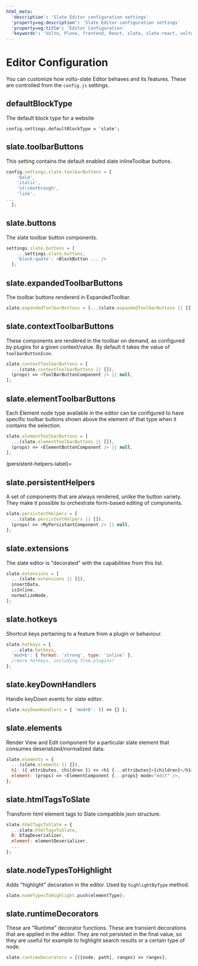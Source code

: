 ```yaml
---
html_meta:
  'description': 'Slate Editor configuration settings'
  'property=og:description': 'Slate Editor configuration settings'
  'property=og:title': 'Editor Configuration'
  'keywords': 'Volto, Plone, frontend, React, slate, slate-react, volto-slate'
---
```


# Editor Configuration

You can customize how volto-slate Editor behaves and its features. These are
controlled from the `config.js` settings.

## defaultBlockType

The default block type for a website

```
config.settings.defaultBlockType = 'slate';
```

## slate.toolbarButtons

This setting contains the default enabled slate inlineToolbar buttons.

```js
config.settings.slate.toolbarButtons = [
    'bold',
    'italic',
    'strikethrough',
    'link',
...
  ];
```

## slate.buttons

The slate toolbar button components.

```js
settings.slate.buttons = [
    ...settings.slate.buttons,
    'block-quote': <BlockButton ... />
  ];
```

## slate.expandedToolbarButtons

The toolbar buttons rendererd in ExpandedToolbar.

```js
slate.expandedToolbarButtons = [...(slate.expandedToolbarButtons || []), LINK];
```

## slate.contextToolbarButtons

These components are rendered in the toolbar on demand, as configured by
plugins for a given context/value. By default it takes the value of `toolbarButtonIcon`.

```js
slate.contextToolbarButtons = [
  ...(state.contextToolbarButtons || []),
  (props) => <ToolBarButtonComponent /> || null,
];
```

## slate.elementToolbarButtons

Each Element node type available in the editor can be configured to have
specific toolbar buttons shown above the element of that type when it
contains the selection.

```js
slate.elementToolbarButtons = [
  ...(slate.elementToolbarButtons || []),
  (props) => <ElementButtonComponent /> || null,
];
```

(persistent-helpers-label)=

## slate.persistentHelpers

A set of components that are always rendered, unlike the button variety.
They make it possible to orchestrate form-based editing of components.

```js
slate.persistentHelpers = [
  ...(slate.persistentHelpers || []),
  (props) => <MyPersistantComponent /> || null,
];
```

## slate.extensions

The slate editor is "decorated" with the capabilities from this list.

```js
slate.extensions = [
  ...(slate.extensions || []),
  insertData,
  isInline,
  normalizeNode,
];
```

## slate.hotkeys

Shortcut keys pertaining to a feature from a plugin or behaviour.

```js
slate.hotkeys = {
  ...slate.hotkeys,
  'mod+b': { format: 'strong', type: 'inline' },
  //more hotkeys, including from plugins!
};
```

## slate.keyDownHandlers

Handle keyDown events for slate editor.

```js
slate.keyDownHandlers = { 'mod+b': () => {} };
```

## slate.elements

Render View and Edit component for a particular slate element that consumes deserialized/normalized data.

```js
slate.elements = {
  ...(slate.elements || {}),
  h1: ({ attributes, children }) => <h1 {...attributes}>{children}</h1>,
  element: (props) => <ElementComponent {...props} mode="edit" />,
};
```

## slate.htmlTagsToSlate

Transform html element tags to Slate compatible json structure.

```js
slate.htmlTagsToSlate = {
  ...slate.htmlTagsToSlate,
  B: bTagDeserializer,
  element: elementDeserializer,
  ...
};
```

## slate.nodeTypesToHighlight

Adds "highlight" decoration in the editor. Used by `highlightByType` method.

```js
slate.nodeTypesToHighlight.push(elementType);
```

## slate.runtimeDecorators

These are "Runtime" decorator functions. These are transient decorations that are
applied in the editor. They are not persisted in the final value, so they
are useful for example to highlight search results or a certain type of node.

```js
slate.runtimeDecorators = [([node, path], ranges) => ranges];
```
